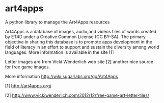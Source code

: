 art4apps
========

A python library to manage the Art4Apps resources

Art4Apps is a database of images, audio,and videos files of words created by ET4D under a Creative Common License (CC BY-SA). The primary objective in sharing this database is to promote apps development in the field of literacy in an effort to support and sustain the diversity among world languages. More information is available in the site [1]

Letter images are from Vicki Wenderlich web site [2] another nice source for free game images.

More information http://wiki.sugarlabs.org/go/Art4Apps

[1] http://art4apps.org/

[2] http://www.vickiwenderlich.com/2012/12/free-game-art-letter-tiles/
